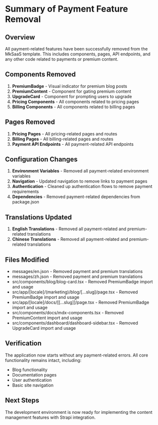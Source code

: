 # Summary of Payment Feature Removal

## Overview
All payment-related features have been successfully removed from the MkSaaS template. This includes components, pages, API endpoints, and any other code related to payments or premium content.

## Components Removed
1. **PremiumBadge** - Visual indicator for premium blog posts
2. **PremiumContent** - Component for gating premium content
3. **UpgradeCard** - Component for prompting users to upgrade
4. **Pricing Components** - All components related to pricing pages
5. **Billing Components** - All components related to billing pages

## Pages Removed
1. **Pricing Pages** - All pricing-related pages and routes
2. **Billing Pages** - All billing-related pages and routes
3. **Payment API Endpoints** - All payment-related API endpoints

## Configuration Changes
1. **Environment Variables** - Removed all payment-related environment variables
2. **Navigation** - Updated navigation to remove links to payment pages
3. **Authentication** - Cleaned up authentication flows to remove payment requirements
4. **Dependencies** - Removed payment-related dependencies from package.json

## Translations Updated
1. **English Translations** - Removed all payment-related and premium-related translations
2. **Chinese Translations** - Removed all payment-related and premium-related translations

## Files Modified
- messages/en.json - Removed payment and premium translations
- messages/zh.json - Removed payment and premium translations
- src/components/blog/blog-card.tsx - Removed PremiumBadge import and usage
- src/app/[locale]/(marketing)/blog/[...slug]/page.tsx - Removed PremiumBadge import and usage
- src/app/[locale]/docs/[[...slug]]/page.tsx - Removed PremiumBadge import and usage
- src/components/docs/mdx-components.tsx - Removed PremiumContent import and usage
- src/components/dashboard/dashboard-sidebar.tsx - Removed UpgradeCard import and usage

## Verification
The application now starts without any payment-related errors. All core functionality remains intact, including:
- Blog functionality
- Documentation pages
- User authentication
- Basic site navigation

## Next Steps
The development environment is now ready for implementing the content management features with Strapi integration.